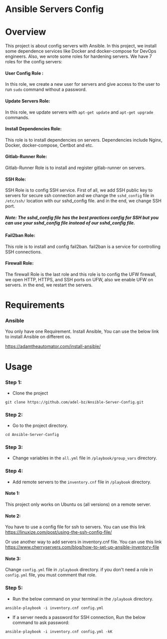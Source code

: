 # Ansible Servers Config

# Overview
This project is about config servers with Ansible. In this project, we install some dependence services like Docker and docker-compose for DevOps engineers.
Also, we wrote some roles for hardening servers.
We have 7 roles for the config servers:
#### User Config Role : 
In this role, we create a new user for servers and give access to the user to run ``` sudo ``` command without a password.
#### Update Servers Role: 
In this role, we update servers with ```apt-get update``` and ```apt-get upgrade``` commands.
#### Install Dependencies Role: 
This role is to install dependencies on servers. Dependencies include Nginx, Docker, docker-compose, Certbot and etc.
#### Gitlab-Runner Role:
Gitlab-Runner Role is to install and register gitlab-runner on servers.
#### SSH Role:
SSH Role is to config SSH service. First of all, we add SSH public key to servers for secure ssh connection and we change the ```sshd_config``` file in ```/etc/ssh/``` location with our sshd_config file. and in the end, we change SSH port.
##### Note: The sshd_config file has the best practices config for SSH but you can use your sshd_config file instead of our sshd_config file.

#### Fail2ban Role:
This role is to install and config fail2ban. fail2ban is a service for controlling SSH connections.

#### Firewall Role:
The firewall Role is the last role and this role is to config the UFW firewall, we open HTTP, HTTPS, and SSH ports on UFW, also we enable UFW on servers. in the end, we restart the servers.
# Requirements

### Ansible
You only have one Requirement. Install Ansible, You can use the below link to install Ansible on different os. 

https://adamtheautomator.com/install-ansible/

# Usage

### Step 1:
- Clone the project
```
git clone https://github.com/adel-bz/Ansible-Server-Config.git
```
### Step 2:
- Go to the project directory.
```
cd Ansible-Server-Config
```
### Step 3:
- Change variables in the ```all.yml``` file in ```/playbook/group_vars``` directory.
  
### Step 4:
- Add remote servers to the ```inventory.cnf``` file in ```/playbook``` directory.


#### Note 1: 
This project only works on Ubuntu os (all versions) on a remote server.

#### Note 2:
You have to use a config file for ssh to servers. You can use this link https://linuxize.com/post/using-the-ssh-config-file/

Or use another way to add servers in inventory.cnf file. You can use this link https://www.cherryservers.com/blog/how-to-set-up-ansible-inventory-file

#### Note 3:
Change ```config.yml``` file in ```/playbook``` directory. if you don't need a role in ```config.yml``` file, you must comment that role.

### Step 5:
- Run the below command on your terminal in the ```/playbook``` directory.

```
ansible-playbook -i inventory.cnf config.yml
``` 
- If a server needs a password for SSH connection, Run the below command to ask password:

```
ansible-playbook -i inventory.cnf config.yml -kK
``` 
